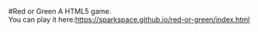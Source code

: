 #Red or Green
A HTML5 game.
<br>
You can play it here:https://sparkspace.github.io/red-or-green/index.html